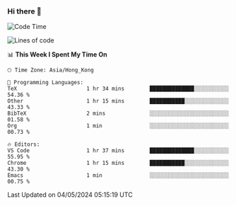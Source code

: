 ### Hi there 👋

<!--
**nicehiro/nicehiro** is a ✨ _special_ ✨ repository because its `README.md` (this file) appears on your GitHub profile.

Here are some ideas to get you started:

- 🔭 I’m currently working on ...
- 🌱 I’m currently learning ...
- 👯 I’m looking to collaborate on ...
- 🤔 I’m looking for help with ...
- 💬 Ask me about ...
- 📫 How to reach me: ...
- 😄 Pronouns: ...
- ⚡ Fun fact: ...
-->

<!--START_SECTION:waka-->
![Code Time](http://img.shields.io/badge/Code%20Time-321%20hrs%2037%20mins-blue)

![Lines of code](https://img.shields.io/badge/From%20Hello%20World%20I%27ve%20Written-2.7%20million%20lines%20of%20code-blue)

📊 **This Week I Spent My Time On** 

```text
🕑︎ Time Zone: Asia/Hong_Kong

💬 Programming Languages: 
TeX                      1 hr 34 mins        ██████████████░░░░░░░░░░░   54.36 % 
Other                    1 hr 15 mins        ███████████░░░░░░░░░░░░░░   43.33 % 
BibTeX                   2 mins              ░░░░░░░░░░░░░░░░░░░░░░░░░   01.58 % 
Org                      1 min               ░░░░░░░░░░░░░░░░░░░░░░░░░   00.73 % 

🔥 Editors: 
VS Code                  1 hr 37 mins        ██████████████░░░░░░░░░░░   55.95 % 
Chrome                   1 hr 15 mins        ███████████░░░░░░░░░░░░░░   43.30 % 
Emacs                    1 min               ░░░░░░░░░░░░░░░░░░░░░░░░░   00.75 % 
```


 Last Updated on 04/05/2024 05:15:19 UTC
<!--END_SECTION:waka-->
